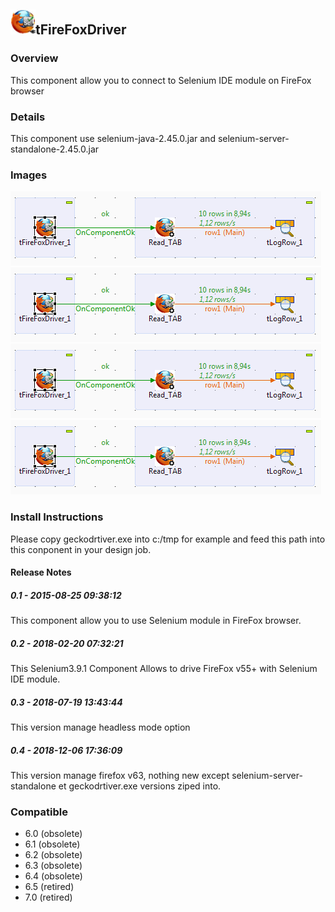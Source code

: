 ## <img src='./logo.jpg' width='40' height='40'>tFireFoxDriver

### Overview
This component allow you to connect to Selenium IDE module on FireFox browser 
### Details
This component use selenium-java-2.45.0.jar and selenium-server-standalone-2.45.0.jar 
### Images
<a href='./screenshots/v_0.4__4.jpg'><img src='./screenshots/v_0.4__4.jpg' ></a>
<a href='./screenshots/v_0.3__3.jpg'><img src='./screenshots/v_0.3__3.jpg' ></a>
<a href='./screenshots/v_0.2__2.jpg'><img src='./screenshots/v_0.2__2.jpg' ></a>
<a href='./screenshots/v_0.1__1.jpg'><img src='./screenshots/v_0.1__1.jpg' ></a>


### Install Instructions
Please copy geckodrtiver.exe into c:/tmp for example and feed this path into this conponent in your design job.

#### Release Notes

##### 0.1 - 2015-08-25 09:38:12
This component allow you to use Selenium module in FireFox browser.
##### 0.2 - 2018-02-20 07:32:21
This Selenium3.9.1 Component Allows to drive FireFox v55+ with Selenium IDE module. 
##### 0.3 - 2018-07-19 13:43:44
This version manage headless mode option
##### 0.4 - 2018-12-06 17:36:09
This version manage firefox v63, nothing new except selenium-server-standalone et geckodrtiver.exe versions ziped into.
### Compatible
 -  6.0 (obsolete)
 -   6.1 (obsolete)
 -   6.2 (obsolete)
 -   6.3 (obsolete)
 -   6.4 (obsolete)
 -  6.5 (retired)
 -  7.0 (retired)